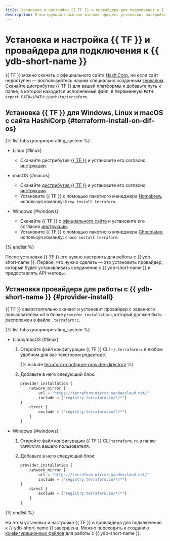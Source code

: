 ```yaml
---
title: Установка и настройка {{ TF }} и провайдера для подключения к {{ ydb-short-name }}
description: В инструкции пошагово изложен процесс установки, настройки {{ TF }} и провайдера {{ yandex-cloud }}.
---
```


# Установка и настройка {{ TF }} и провайдера для подключения к {{ ydb-short-name }}

{{ TF }} можно скачать с официального сайта [HashiCorp](https://developer.hashicorp.com/terraform/downloads), но если сайт недоступен — воспользуйтесь нашим специально созданным [зеркалом](https://hashicorp-releases.yandexcloud.net/terraform/). Скачайте дистрибутив {{ TF }} для вашей платформы и добавьте путь к папке, в которой находится исполняемый файл, в переменную `PATH: export PATH=$PATH:/path/to/terraform`.


## Установка {{ TF }} для Windows, Linux и macOS с сайта HashiCorp {#terraform-install-on-dif-os}

{% list tabs group=operating_system %}

- Linux {#linux}

    * Скачайте дистрибутив [{{ TF }}](https://developer.hashicorp.com/terraform/downloads) и установите его согласно [инструкции](https://developer.hashicorp.com/terraform/tutorials/aws-get-started/install-cli?in=terraform%2Faws-get-started).

- macOS {#macos}

    * Скачайте [дистрибутив {{ TF }}](https://developer.hashicorp.com/terraform/downloads) и установите его согласно [инструкции](https://developer.hashicorp.com/terraform/tutorials/aws-get-started/install-cli?in=terraform%2Faws-get-started).
    * Установите {{ TF }} с помощью пакетного менеджера [Homebrew](https://brew.sh), используя команду: `brew install terraform`.

- Windows {#windows}

    * Скачайте {{ TF }} с [официального сайта](https://developer.hashicorp.com/terraform/downloads) и установите его согласно [инструкции](https://developer.hashicorp.com/terraform/tutorials/aws-get-started/install-cli?in=terraform%2Faws-get-started).
    * Установите {{ TF }} с помощью пакетного менеджера [Chocolatey](https://chocolatey.org/install), используя команду: `choco install terraform`.

{% endlist %}

После установки {{ TF }} его нужно настроить для работы с {{ ydb-short-name }}. Первое, что нужно сделать — это установить провайдер, который будет устанавливать соединение с {{ ydb-short-name }} и предоставлять API-методы.


## Установка провайдера для работы с {{ ydb-short-name }} {#provider-install}

{{ TF }} самостоятельно скачает и установит провайдер с заданного пользователем url в блоке `provider_installation`, который должен быть расположен в файле `.terraformrc`.

{% list tabs group=operating_system %}

- Linux/macOS {#linux}

    1. Откройте файл конфигурации {{ TF }} CLI `~/.terraformrc` в любом удобном для вас текстовом редакторе.

        {% include [terraform-configure-provider-directory](../../_tutorials/_tutorials_includes/terraform-configure-provider-directory.md) %}

    1. Добавьте в него следующий блок:

        ```tf
        provider_installation {
            network_mirror {
                url = "https://terraform-mirror.yandexcloud.net/"
                include = ["registry.terraform.io/*/*"]
        }
            direct {
                exclude = ["registry.terraform.io/*/*"]
            }
        }
        ```

- Windows {#windows}

    1. Откройте файл конфигурации {{ TF }} CLI `terraform.rc` в папке `%APPDATA%` вашего пользователя.
    1. Добавьте в него следующий блок:

        ```tf
        provider_installation {
            network_mirror {
                url = "https://terraform-mirror.yandexcloud.net/"
                include = ["registry.terraform.io/*/*"]
        }
            direct {
                exclude = ["registry.terraform.io/*/*"]
            }
        }
        ```
		
{% endlist %}

На этом установка и настройка {{ TF }} и провайдера для подключения к {{ ydb-short-name }} завершена. Можно переходить к созданию [конфигурационных файлов](./configure.md) для работы с {{ ydb-short-name }}.
